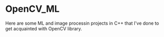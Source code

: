 # OpenCV_ML
Here are some ML and image processin projects in C++ that I've done to get acquainted with OpenCV library.
